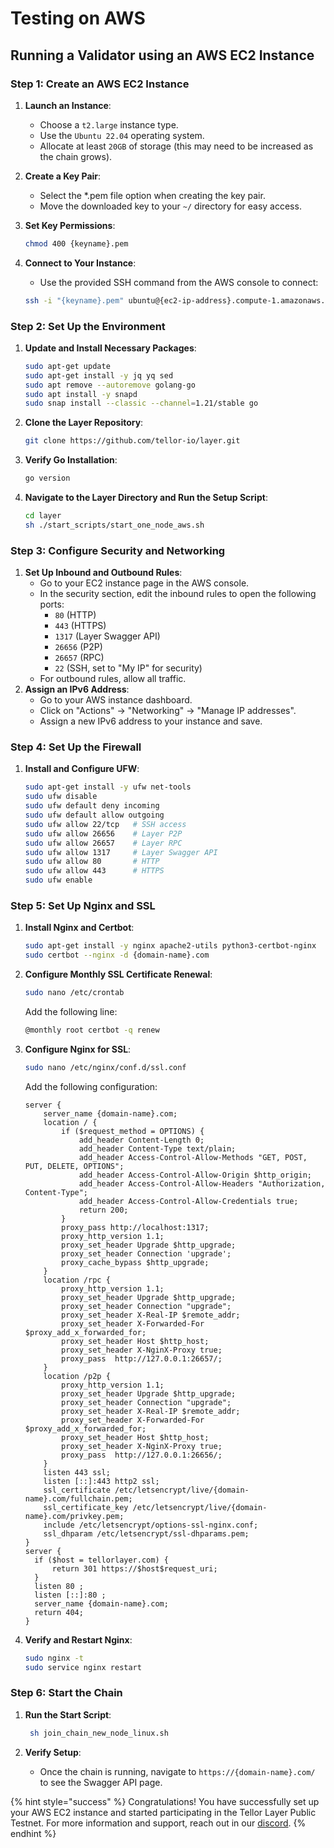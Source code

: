 # Testing on AWS

## Running a Validator using an AWS EC2 Instance

### Step 1: Create an AWS EC2 Instance

1. **Launch an Instance**:
   * Choose a `t2.large` instance type.
   * Use the `Ubuntu 22.04` operating system.
   * Allocate at least `20GB` of storage (this may need to be increased as the chain grows).
2. **Create a Key Pair**:
   * Select the \*.pem file option when creating the key pair.
   * Move the downloaded key to your `~/` directory for easy access.
3.  **Set Key Permissions**:

    ```sh
    chmod 400 {keyname}.pem
    ```
4.  **Connect to Your Instance**:

    * Use the provided SSH command from the AWS console to connect:

    ```sh
    ssh -i "{keyname}.pem" ubuntu@{ec2-ip-address}.compute-1.amazonaws.com
    ```

### Step 2: Set Up the Environment

1.  **Update and Install Necessary Packages**:

    ```sh
    sudo apt-get update
    sudo apt-get install -y jq yq sed
    sudo apt remove --autoremove golang-go
    sudo apt install -y snapd
    sudo snap install --classic --channel=1.21/stable go
    ```
2.  **Clone the Layer Repository**:

    ```sh
    git clone https://github.com/tellor-io/layer.git
    ```
3.  **Verify Go Installation**:

    ```sh
    go version
    ```
4.  **Navigate to the Layer Directory and Run the Setup Script**:

    ```sh
    cd layer
    sh ./start_scripts/start_one_node_aws.sh
    ```

### Step 3: Configure Security and Networking

1. **Set Up Inbound and Outbound Rules**:
   * Go to your EC2 instance page in the AWS console.
   * In the security section, edit the inbound rules to open the following ports:
     * `80` (HTTP)
     * `443` (HTTPS)
     * `1317` (Layer Swagger API)
     * `26656` (P2P)
     * `26657` (RPC)
     * `22` (SSH, set to "My IP" for security)
   * For outbound rules, allow all traffic.
2. **Assign an IPv6 Address**:
   * Go to your AWS instance dashboard.
   * Click on "Actions" -> "Networking" -> "Manage IP addresses".
   * Assign a new IPv6 address to your instance and save.

### Step 4: Set Up the Firewall

1.  **Install and Configure UFW**:

    ```sh
    sudo apt-get install -y ufw net-tools
    sudo ufw disable
    sudo ufw default deny incoming
    sudo ufw default allow outgoing
    sudo ufw allow 22/tcp   # SSH access
    sudo ufw allow 26656    # Layer P2P
    sudo ufw allow 26657    # Layer RPC
    sudo ufw allow 1317     # Layer Swagger API
    sudo ufw allow 80       # HTTP
    sudo ufw allow 443      # HTTPS
    sudo ufw enable
    ```

### Step 5: Set Up Nginx and SSL

1.  **Install Nginx and Certbot**:

    ```sh
    sudo apt-get install -y nginx apache2-utils python3-certbot-nginx
    sudo certbot --nginx -d {domain-name}.com
    ```
2.  **Configure Monthly SSL Certificate Renewal**:

    ```sh
    sudo nano /etc/crontab
    ```

    Add the following line:

    ```sh
    @monthly root certbot -q renew
    ```
3.  **Configure Nginx for SSL**:

    ```sh
    sudo nano /etc/nginx/conf.d/ssl.conf
    ```

    Add the following configuration:

    ```nginx
    server {
        server_name {domain-name}.com;
        location / {
            if ($request_method = OPTIONS) {
                add_header Content-Length 0;
                add_header Content-Type text/plain;
                add_header Access-Control-Allow-Methods "GET, POST, PUT, DELETE, OPTIONS";
                add_header Access-Control-Allow-Origin $http_origin;
                add_header Access-Control-Allow-Headers "Authorization, Content-Type";
                add_header Access-Control-Allow-Credentials true;
                return 200;
            }
            proxy_pass http://localhost:1317;
            proxy_http_version 1.1;
            proxy_set_header Upgrade $http_upgrade;
            proxy_set_header Connection 'upgrade';
            proxy_cache_bypass $http_upgrade;
        }
        location /rpc {
            proxy_http_version 1.1;
            proxy_set_header Upgrade $http_upgrade;
            proxy_set_header Connection "upgrade";
            proxy_set_header X-Real-IP $remote_addr;
            proxy_set_header X-Forwarded-For $proxy_add_x_forwarded_for;
            proxy_set_header Host $http_host;
            proxy_set_header X-NginX-Proxy true;
            proxy_pass  http://127.0.0.1:26657/;
        }
        location /p2p {
            proxy_http_version 1.1;
            proxy_set_header Upgrade $http_upgrade;
            proxy_set_header Connection "upgrade";
            proxy_set_header X-Real-IP $remote_addr;
            proxy_set_header X-Forwarded-For $proxy_add_x_forwarded_for;
            proxy_set_header Host $http_host;
            proxy_set_header X-NginX-Proxy true;
            proxy_pass  http://127.0.0.1:26656/;
        }
        listen 443 ssl;
        listen [::]:443 http2 ssl;
        ssl_certificate /etc/letsencrypt/live/{domain-name}.com/fullchain.pem;
        ssl_certificate_key /etc/letsencrypt/live/{domain-name}.com/privkey.pem;
        include /etc/letsencrypt/options-ssl-nginx.conf;
        ssl_dhparam /etc/letsencrypt/ssl-dhparams.pem;
    }
    server {
      if ($host = tellorlayer.com) {
          return 301 https://$host$request_uri;
      }
      listen 80 ;
      listen [::]:80 ;
      server_name {domain-name}.com;
      return 404;
    }
    ```
4.  **Verify and Restart Nginx**:

    ```sh
    sudo nginx -t
    sudo service nginx restart
    ```

### Step 6: Start the Chain

1.  **Run the Start Script**:

    ```sh
     sh join_chain_new_node_linux.sh
    ```
2. **Verify Setup**:
   * Once the chain is running, navigate to `https://{domain-name}.com/` to see the Swagger API page.

{% hint style="success" %}
Congratulations! You have successfully set up your AWS EC2 instance and started participating in the Tellor Layer Public Testnet. For more information and support, reach out in our [discord](https://discord.gg/tellor).
{% endhint %}
